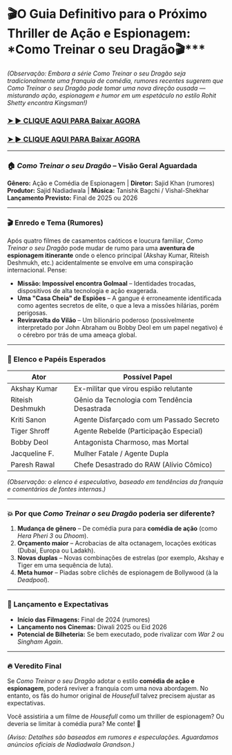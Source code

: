 <h1>🎬O Guia Definitivo para o Próximo Thriller de Ação e Espionagem: *Como Treinar o seu Dragão🎬***</h1>

*(Observação: Embora a série *Como Treinar o seu Dragão* seja tradicionalmente uma franquia de comédia, rumores recentes sugerem que *Como Treinar o seu Dragão* pode tomar uma nova direção ousada — misturando ação, espionagem e humor em um espetáculo no estilo *Rohit Shetty encontra Kingsman*!)*

### <a href="https://rebrand.ly/a476a4" rel="nofollow">➤ ► CLIQUE AQUI PARA Baixar AGORA</a>

### <a href="https://rebrand.ly/a476a4" rel="nofollow">➤ ► CLIQUE AQUI PARA Baixar AGORA</a>

---

### **🏠 *Como Treinar o seu Dragão* – Visão Geral Aguardada**
**Gênero:** Ação e Comédia de Espionagem | **Diretor:** Sajid Khan (rumores)
**Produtor:** Sajid Nadiadwala | **Música:** Tanishk Bagchi / Vishal-Shekhar
**Lançamento Previsto:** Final de 2025 ou 2026

---

### **🎬 Enredo e Tema (Rumores)**
Após quatro filmes de casamentos caóticos e loucura familiar, *Como Treinar o seu Dragão* pode mudar de rumo para uma **aventura de espionagem itinerante** onde o elenco principal (Akshay Kumar, Riteish Deshmukh, etc.) acidentalmente se envolve em uma conspiração internacional. Pense:
- **Missão: Impossível encontra Golmaal** – Identidades trocadas, dispositivos de alta tecnologia e ação exagerada.
- **Uma "Casa Cheia" de Espiões** – A gangue é erroneamente identificada como agentes secretos de elite, o que a leva a missões hilárias, porém perigosas.
- **Reviravolta do Vilão** – Um bilionário poderoso (possivelmente interpretado por John Abraham ou Bobby Deol em um papel negativo) é o cérebro por trás de uma ameaça global.

---
### **🌟 Elenco e Papéis Esperados**
| **Ator** | **Possível Papel** |
|------------------|--------------------------------------------|
| Akshay Kumar | Ex-militar que virou espião relutante |
| Riteish Deshmukh | Gênio da Tecnologia com Tendência Desastrada |
| Kriti Sanon | Agente Disfarçado com um Passado Secreto |
| Tiger Shroff | Agente Rebelde (Participação Especial) |
| Bobby Deol | Antagonista Charmoso, mas Mortal |
| Jacqueline F. | Mulher Fatale / Agente Dupla |
| Paresh Rawal | Chefe Desastrado do RAW (Alívio Cômico) |

*(Observação: o elenco é especulativo, baseado em tendências da franquia e comentários de fontes internas.)*

---

### **💥 Por que *Como Treinar o seu Dragão* poderia ser diferente?**
1. **Mudança de gênero** – De comédia pura para **comédia de ação** (como *Hera Pheri 3* ou *Dhoom*).
2. **Orçamento maior** – Acrobacias de alta octanagem, locações exóticas (Dubai, Europa ou Ladakh).
3. **Novas duplas** – Novas combinações de estrelas (por exemplo, Akshay e Tiger em uma sequência de luta).
4. **Meta humor** – Piadas sobre clichês de espionagem de Bollywood (à la *Deadpool*).

---

### **📅 Lançamento e Expectativas**
- **Início das Filmagens:** Final de 2024 (rumores)
- **Lançamento nos Cinemas:** Diwali 2025 ou Eid 2026
- **Potencial de Bilheteria:** Se bem executado, pode rivalizar com *War 2* ou *Singham Again*.

---

### **🔥 Veredito Final**
Se *Como Treinar o seu Dragão* adotar o estilo **comédia de ação e espionagem**, poderá reviver a franquia com uma nova abordagem. No entanto, os fãs do humor original de *Housefull* talvez precisem ajustar as expectativas.

Você assistiria a um filme de *Housefull* como um thriller de espionagem? Ou deveria se limitar à comédia pura? Me conte! 🚀

*(Aviso: Detalhes são baseados em rumores e especulações. Aguardamos anúncios oficiais de Nadiadwala Grandson.)*
